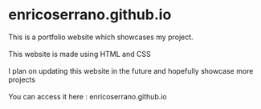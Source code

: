 # enricoserrano.github.io
This is a portfolio website which showcases my project.
<br>
<br>
This website is made using HTML and CSS
<br>
<br>
I plan on updating this website in the future and hopefully showcase more projects
<br>
<br>
You can access it here : enricoserrano.github.io
